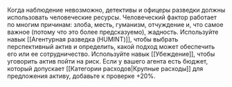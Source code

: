 Когда наблюдение невозможно, детективы и офицеры разведки должны использовать человеческие ресурсы. Человеческий фактор работает по многим причинам: злоба, месть, гуманизм, отчуждение и, что самое важное (потому что это более предсказуемо), жадность. Используйте навык [[Агентурная разведка (HUMINT)]], чтобы выбрать перспективный актив и определить, какой подход может обеспечить его или ее сотрудничество. Используйте навык [[Убеждение]], чтобы уговорить актив пойти на риск. Если у вашего агента есть бюджет, который допускает [[Категории расходов|Крупные расходы]] для предложения активу, добавьте к проверке +20%.